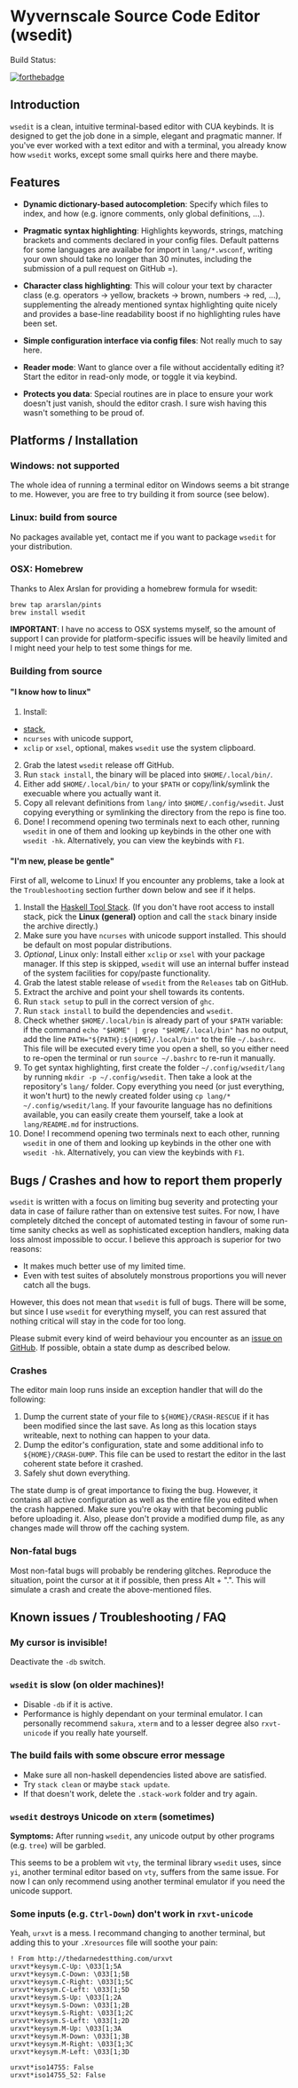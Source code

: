 # Wyvernscale Source Code Editor (wsedit)

Build Status:

[![forthebadge](http://forthebadge.com/images/badges/fuck-it-ship-it.svg)](http://forthebadge.com)

## Introduction

`wsedit` is a clean, intuitive terminal-based editor with CUA keybinds. It is
designed to get the job done in a simple, elegant and pragmatic manner. If
you've ever worked with a text editor and with a terminal, you already know
how `wsedit` works, except some small quirks here and there maybe.


## Features

* __Dynamic dictionary-based autocompletion__: Specify which files to index, and
  how (e.g. ignore comments, only global definitions, ...).

* __Pragmatic syntax highlighting__: Highlights keywords, strings, matching
  brackets and comments declared in your config files.  Default patterns for
  some languages are availabe for import in `lang/*.wsconf`, writing your own
  should take no longer than 30 minutes, including the submission of a pull
  request on GitHub =).

* __Character class highlighting__: This will colour your text by character
  class (e.g. operators -> yellow, brackets -> brown, numbers -> red, ...),
  supplementing the already mentioned syntax highlighting quite nicely and
  provides a base-line readability boost if no highlighting rules have been set.

* __Simple configuration interface via config files__: Not really much to say
  here.

* __Reader mode__: Want to glance over a file without accidentally editing it?
  Start the editor in read-only mode, or toggle it via keybind.

* __Protects you data__: Special routines are in place to ensure your work
  doesn't just vanish, should the editor crash. I sure wish having this wasn't
  something to be proud of.

## Platforms / Installation

### Windows: not supported

The whole idea of running a terminal editor on Windows seems a bit strange to
me.  However, you are free to try building it from source (see below).

### Linux: build from source

No packages available yet, contact me if you want to package `wsedit` for your
distribution.

### OSX: Homebrew

Thanks to Alex Arslan for providing a homebrew formula for wsedit:

    brew tap ararslan/pints
    brew install wsedit

**IMPORTANT**: I have no access to OSX systems myself, so the amount of support
I can provide for platform-specific issues will be heavily limited and I might
need your help to test some things for me.

### Building from source

#### "I know how to linux"

1.  Install:
  * [stack](http://docs.haskellstack.org/en/stable/README/),
  * `ncurses` with unicode support,
  * `xclip` or `xsel`, optional, makes `wsedit` use the system clipboard.
2.  Grab the latest `wsedit` release off GitHub.
3.  Run `stack install`, the binary will be placed into `$HOME/.local/bin/`.
4.  Either add `$HOME/.local/bin/` to your `$PATH` or copy/link/symlink the
    execuable where you actually want it.
5.  Copy all relevant definitions from `lang/` into `$HOME/.config/wsedit`. Just
    copying everything or symlinking the directory from the repo is fine too.
6.  Done! I recommend opening two terminals next to each other, running `wsedit`
    in one of them and looking up keybinds in the other one with `wsedit -hk`.
    Alternatively, you can view the keybinds with `F1`.

#### "I'm new, please be gentle"

First of all, welcome to Linux! If you encounter any problems, take a look at
the `Troubleshooting` section further down below and see if it helps.

1.  Install the
    [Haskell Tool Stack](http://docs.haskellstack.org/en/stable/README/).
    (If you don't have root access to install stack, pick the
    __Linux (general)__ option and call the `stack` binary inside the archive
    directly.)
2.  Make sure you have `ncurses` with unicode support installed. This should be
    default on most popular distributions.
3.  *Optional*, Linux only: Install either `xclip` or `xsel` with your package
    manager. If this step is skipped, `wsedit` will use an internal buffer
    instead of the system facilities for copy/paste functionality.
4.  Grab the latest stable release of `wsedit` from the `Releases` tab on
    GitHub.
5.  Extract the archive and point your shell towards its contents.
6.  Run `stack setup` to pull in the correct version of `ghc`.
7.  Run `stack install` to build the dependencies and `wsedit`.
8.  Check whether `$HOME/.local/bin` is already part of your `$PATH` variable:
    if the command `echo "$HOME" | grep "$HOME/.local/bin"` has no output, add
    the line `PATH="${PATH}:${HOME}/.local/bin"` to the file `~/.bashrc`. This
    file will be executed every time you open a shell, so you either need to
    re-open the terminal or run `source ~/.bashrc` to re-run it manually.
9.  To get syntax highlighting, first create the folder `~/.config/wsedit/lang`
    by running `mkdir -p ~/.config/wsedit`. Then take a look at the repository's
    `lang/` folder. Copy everything you need (or just everything, it won't hurt)
    to the newly created folder using `cp lang/* ~/.config/wsedit/lang`. If your
    favourite language has no definitions available, you can easily create them
    yourself, take a look at `lang/README.md` for instructions.
10. Done! I recommend opening two terminals next to each other, running `wsedit`
    in one of them and looking up keybinds in the other one with `wsedit -hk`.
    Alternatively, you can view the keybinds with `F1`.


## Bugs / Crashes and how to report them properly

`wsedit` is written with a focus on limiting bug severity and protecting your
data in case of failure rather than on extensive test suites. For now, I have
completely ditched the concept of automated testing in favour of some run-time
sanity checks as well as sophisticated exception handlers, making data loss
almost impossible to occur. I believe this approach is superior for two reasons:

 * It makes much better use of my limited time.
 * Even with test suites of absolutely monstrous proportions you will never
   catch all the bugs.

However, this does not mean that `wsedit` is full of bugs. There will be some,
but since I use `wsedit` for everything myself, you can rest assured that
nothing critical will stay in the code for too long.

Please submit every kind of weird behaviour you encounter as an
[issue on GitHub](https://github.com/SirBoonami/wsedit/issues/new). If possible,
obtain a state dump as described below.

### Crashes

The editor main loop runs inside an exception handler that will do the following:

1. Dump the current state of your file to `${HOME}/CRASH-RESCUE` if it has been
   modified since the last save. As long as this location stays writeable, next
   to nothing can happen to your data.
2. Dump the editor's configuration, state and some additional info to
   `${HOME}/CRASH-DUMP`. This file can be used to restart the editor in the last
   coherent state before it crashed.
3. Safely shut down everything.

The state dump is of great importance to fixing the bug. However, it contains
all active configuration as well as the entire file you edited when the crash
happened. Make sure you're okay with that becoming public before uploading it.
Also, please don't provide a modified dump file, as any changes made will throw
off the caching system.

### Non-fatal bugs

Most non-fatal bugs will probably be rendering glitches. Reproduce the
situation, point the cursor at it if possible, then press Alt + ".".
This will simulate a crash and create the above-mentioned files.


## Known issues / Troubleshooting / FAQ

### My cursor is invisible!

Deactivate the `-db` switch.

### `wsedit` is slow (on older machines)!

  * Disable `-db` if it is active.
  * Performance is highly dependant on your terminal emulator. I can personally
    recommend `sakura`, `xterm` and to a lesser degree also `rxvt-unicode` if
    you really hate yourself.

### The build fails with some obscure error message

  * Make sure all non-haskell dependencies listed above are satisfied.
  * Try `stack clean` or maybe `stack update`.
  * If that doesn't work, delete the `.stack-work` folder and try again.

### `wsedit` destroys Unicode on `xterm` (sometimes)

__Symptoms:__ After running `wsedit`, any unicode output by other programs (e.g.
`tree`) will be garbled.

This seems to be a problem wit `vty`, the terminal library `wsedit` uses, since
`yi`, another terminal editor based on `vty`, suffers from the same issue. For
now I can only recommend using another terminal emulator if you need the unicode
support.

### Some inputs (e.g. `Ctrl-Down`) don't work in `rxvt-unicode`

Yeah, `urxvt` is a mess. I recommand changing to another terminal, but adding
this to your `.Xresources` file will soothe your pain:

    ! From http://thedarnedestthing.com/urxvt
    urxvt*keysym.C-Up: \033[1;5A
    urxvt*keysym.C-Down: \033[1;5B
    urxvt*keysym.C-Right: \033[1;5C
    urxvt*keysym.C-Left: \033[1;5D
    urxvt*keysym.S-Up: \033[1;2A
    urxvt*keysym.S-Down: \033[1;2B
    urxvt*keysym.S-Right: \033[1;2C
    urxvt*keysym.S-Left: \033[1;2D
    urxvt*keysym.M-Up: \033[1;3A
    urxvt*keysym.M-Down: \033[1;3B
    urxvt*keysym.M-Right: \033[1;3C
    urxvt*keysym.M-Left: \033[1;3D

    urxvt*iso14755: False
    urxvt*iso14755_52: False
